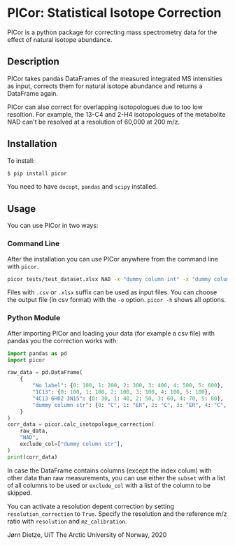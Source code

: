 # PICor: Statistical Isotope Correction

PICor is a python package for correcting mass spectrometry data for the effect of natural isotope abundance.


## Description

PICor takes pandas DataFrames of the measured integrated MS intensities as input, corrects them for natural isotope abundance and returns a DataFrame again.

PICor can also correct for overlapping isotopologues due to too low resoltion. For example, the 13-C4 and 2-H4 isotopologues of the metabolite NAD can't be resolved at a resolution of 60,000 at 200 m/z.

## Installation

To install:

```bash
$ pip install picor
```

You need to have `docopt`, `pandas` and `scipy` installed.

## Usage

You can use PICor in two ways:

### Command Line

After the installation you can use PICor anywhere from the command line with `picor`.

```bash
picor tests/test_dataset.xlsx NAD -x "dummy column int" -x "dummy column str"
```

Files with `.csv` or `.xlsx` suffix can be used as input files.
You can choose the output file (in csv format) with the `-o` option.
`picor -h` shows all options.

### Python Module

After importing PICor and loading your data (for example a csv file) with pandas you the correction works with:

```python
import pandas as pd
import picor

raw_data = pd.DataFrame(
    {
        "No label": {0: 100, 1: 200, 2: 300, 3: 400, 4: 500, 5: 600},
        "1C13": {0: 100, 1: 100, 2: 100, 3: 100, 4: 100, 5: 100},
        "4C13 6H02 3N15": {0: 30, 1: 40, 2: 50, 3: 60, 4: 70, 5: 80},
        "dummy column str": {0: "C", 1: "ER", 2: "C", 3: "ER", 4: "C", 5: "ER"},
    }
)
corr_data = picor.calc_isotopologue_correction(
    raw_data,
    "NAD",
    exclude_col=["dummy column str"],
)
print(corr_data)
```

In case the DataFrame contains columns (except the index colum) with other data than raw measurements, you can use either the `subset` with a list of all columns to be used or `exclude_col` with a list of the column to be skipped.

You can activate a resolution depent correction by setting  `resolution_correction` to `True`. Specify the resolution and the reference m/z ratio with `resolution` and `mz_calibration`.


Jørn Dietze, UiT The Arctic University of Norway, 2020
